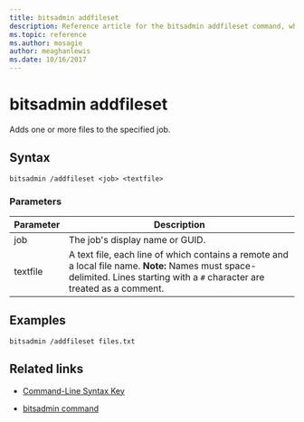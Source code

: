 ```yaml
---
title: bitsadmin addfileset
description: Reference article for the bitsadmin addfileset command, which adds one or more files to the specified job.
ms.topic: reference
ms.author: mosagie
author: meaghanlewis
ms.date: 10/16/2017
---
```


# bitsadmin addfileset

Adds one or more files to the specified job.

## Syntax

```
bitsadmin /addfileset <job> <textfile>
```

### Parameters

| Parameter | Description |
| --------- | ----------- |
| job | The job's display name or GUID. |
| textfile | A text file, each line of which contains a remote and a local file name. **Note:** Names must space-delimited. Lines starting with a `#` character are treated as a comment. |

## Examples

```
bitsadmin /addfileset files.txt
```

## Related links

- [Command-Line Syntax Key](command-line-syntax-key.md)

- [bitsadmin command](bitsadmin.md)
